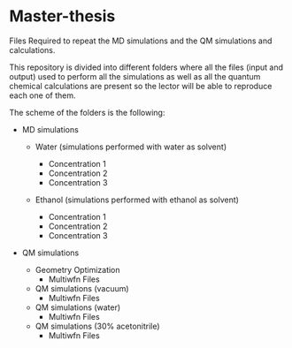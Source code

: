 # Master-thesis
Files Required to repeat the MD simulations and the QM simulations and calculations.

This repository is divided into different folders where all the files (input and output) used to perform all the simulations as well as all the quantum chemical calculations are present so the lector will be able to reproduce each one of them. 

The scheme of the folders is the following:

- MD simulations
  - Water (simulations performed with water as solvent)
    - Concentration 1
    - Concentration 2
    - Concentration 3

  - Ethanol (simulations performed with ethanol as solvent)
    - Concentration 1
    - Concentration 2
    - Concentration 3

- QM simulations
  - Geometry Optimization
    - Multiwfn Files
  - QM simulations (vacuum)
    - Multiwfn Files
  - QM simulations (water)
    - Multiwfn Files
  - QM simulations (30% acetonitrile)
    - Multiwfn Files
